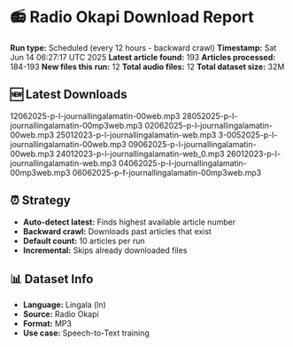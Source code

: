# 📻 Radio Okapi Download Report

**Run type:** Scheduled (every 12 hours - backward crawl)
**Timestamp:** Sat Jun 14 06:27:17 UTC 2025
**Latest article found:** 193
**Articles processed:** 184-193
**New files this run:** 12
**Total audio files:** 12
**Total dataset size:** 32M

## 🆕 Latest Downloads
12062025-p-l-journallingalamatin-00web.mp3
28052025-p-l-journallingalamatin-00mp3web.mp3
02062025-p-l-journallingalamatin-00web.mp3
25012023-p-l-journallingalamatin-web.mp3
3-0052025-p-l-journallingalamatin-00web.mp3
09062025-p-l-journallingalamatin-00web.mp3
24012023-p-l-journallingalamatin-web_0.mp3
26012023-p-l-journallingalamatin-web.mp3
04062025-p-l-journallingalamatin-00mp3web.mp3
06062025-p-f-journallingalamatin-00mp3web.mp3

## ⏰ Strategy
- **Auto-detect latest:** Finds highest available article number
- **Backward crawl:** Downloads past articles that exist
- **Default count:** 10 articles per run
- **Incremental:** Skips already downloaded files

## 📊 Dataset Info
- **Language:** Lingala (ln)
- **Source:** Radio Okapi
- **Format:** MP3
- **Use case:** Speech-to-Text training
